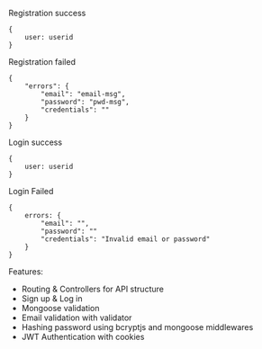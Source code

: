 Registration success
```
{
    user: userid
}
```
Registration failed
```
{
    "errors": {
        "email": "email-msg",
        "password": "pwd-msg",
        "credentials": ""
    }
}
```
Login success
```
{
    user: userid
}
```
Login Failed
```
{
    errors: {
        "email": "",
        "password": ""
        "credentials": "Invalid email or password"
    }
}
``` 


Features: 

- Routing & Controllers for API structure
- Sign up & Log in
- Mongoose validation
- Email validation with validator
- Hashing password using bcryptjs and mongoose middlewares
- JWT Authentication with cookies


